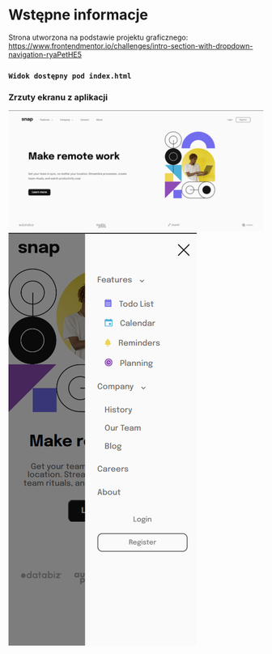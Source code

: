# Wstępne informacje

Strona utworzona na podstawie projektu graficznego: https://www.frontendmentor.io/challenges/intro-section-with-dropdown-navigation-ryaPetHE5


### `Widok dostępny pod index.html`


### Zrzuty ekranu z aplikacji
![Strona główna - desktop](/images/index-desktop.png)
![Strona główna - mobile](/images/index-mobile.png)




